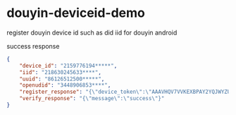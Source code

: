 # douyin-deviceid-demo
register douyin device id such as did iid for douyin android 


success response
```json
{
    "device_id": "2159776194*****",
    "iid": "218630245633****",
    "uuid": "86126512500*****",
    "openudid": "3448906853****",
    "register_response": "{\"device_token\":\"AAAVHQV7VVKEXBPAY2YQJWYZUDYSFLM52NV7XVBB26SETU434YMPAI6RVYWXTNNOHCDBGJHT5TLACEPHEZ5FTO36EXJZBW2GNPFLZT5I6P7GMAB72CBLHE*****\",\"server_time\":1659065418,\"device_id\":2159776194*****,\"install_id\":218630245633****,\"device_id_str\":\"21597761940****\",\"install_id_str\":\"2186302456****\",\"new_user\":1}",
    "verify_response": "{\"message\":\"success\"}"
}


```
